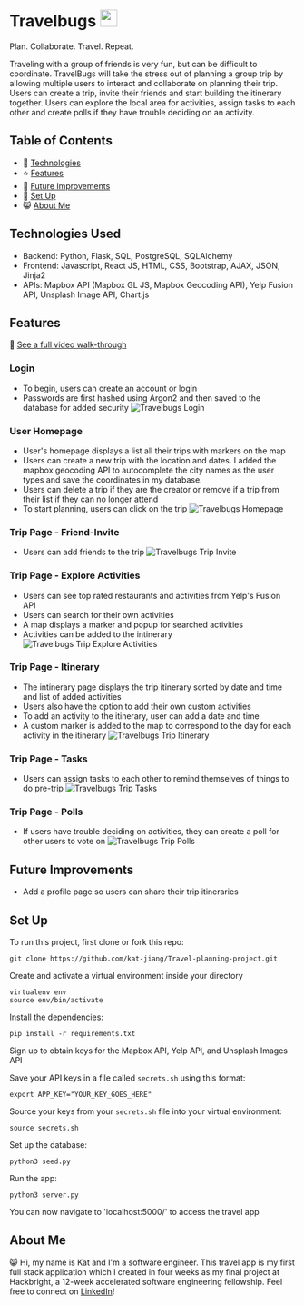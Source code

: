 # Travelbugs <img src="static/img/dragonfly-logo.svg" width="30">
Plan. Collaborate. Travel. Repeat.

Traveling with a group of friends is very fun, but can be difficult to coordinate. TravelBugs will take the stress out of planning a group trip by allowing multiple users to interact and collaborate on planning their trip. Users can create a trip, invite their friends and start building the itinerary together. Users can explore the local area for activities, assign tasks to each other and create polls if they have trouble deciding on an activity.
## Table of Contents
* 🤖 [Technologies](#technologies-used)
* ⭐ [Features](#features)
* 🚀 [Future Improvements](#future-improvements)
* 📖 [Set Up](#set-up)
* 😸 [About Me](#about-me)
## Technologies Used
* Backend: Python, Flask, SQL, PostgreSQL, SQLAlchemy
* Frontend: Javascript, React JS, HTML, CSS, Bootstrap, AJAX, JSON, Jinja2
* APIs: Mapbox API (Mapbox GL JS, Mapbox Geocoding API), Yelp Fusion API, Unsplash Image API, Chart.js
## Features
🎥 [See a full video walk-through](https://www.youtube.com/watch?v=9KIX7lISdeE)

### Login
* To begin, users can create an account or login
* Passwords are first hashed using Argon2 and then saved to the database for added security
![Travelbugs Login](/static/screenshots/login-page.png)

### User Homepage
* User's homepage displays a list all their trips with markers on the map
* Users can create a new trip with the location and dates. I added the mapbox geocoding API to autocomplete the city names as the user types and save the coordinates in my database.
* Users can delete a trip if they are the creator or remove if a trip from their list if they can no longer attend
* To start planning, users can click on the trip
![Travelbugs Homepage](/static/screenshots/homepage.png)

### Trip Page - Friend-Invite
* Users can add friends to the trip
![Travelbugs Trip Invite](/static/screenshots/trip-invite.png)

### Trip Page - Explore Activities
* Users can see top rated restaurants and activities from Yelp's Fusion API
* Users can search for their own activities
* A map displays a marker and popup for searched activities
* Activities can be added to the intinerary
![Travelbugs Trip Explore Activities](/static/screenshots/trip-activities.png)

### Trip Page - Itinerary
* The intinerary page displays the trip itinerary sorted by date and time and list of added activities
* Users also have the option to add their own custom activities
* To add an activity to the itinerary, user can add a date and time
* A custom marker is added to the map to correspond to the day for each activity in the itinerary
![Travelbugs Trip Itinerary](/static/screenshots/trip-itinerary.png)

### Trip Page - Tasks
* Users can assign tasks to each other to remind themselves of things to do pre-trip
![Travelbugs Trip Tasks](/static/screenshots/trip-tasks.png)

### Trip Page - Polls
* If users have trouble deciding on activities, they can create a poll for other users to vote on
![Travelbugs Trip Polls](/static/screenshots/trip-polls.png)

## Future Improvements
* Add a profile page so users can share their trip itineraries

## Set Up
To run this project, first clone or fork this repo:
```
git clone https://github.com/kat-jiang/Travel-planning-project.git
```
Create and activate a virtual environment inside your directory
```
virtualenv env
source env/bin/activate
```
Install the dependencies:
```
pip install -r requirements.txt
```
Sign up to obtain keys for the Mapbox API, Yelp API, and Unsplash Images API

Save your API keys in a file called `secrets.sh` using this format:
```
export APP_KEY="YOUR_KEY_GOES_HERE"
```
Source your keys from your `secrets.sh` file into your virtual environment:
```
source secrets.sh
```
Set up the database:
```
python3 seed.py
```
Run the app:
```
python3 server.py
```
You can now navigate to 'localhost:5000/' to access the travel app

## About Me
😸 Hi, my name is Kat and I'm a software engineer. This travel app is my first full stack application which I created in four weeks as my final project at Hackbright, a 12-week accelerated software engineering fellowship. Feel free to connect on [LinkedIn](https://www.linkedin.com/in/jiangkatherine/)!
